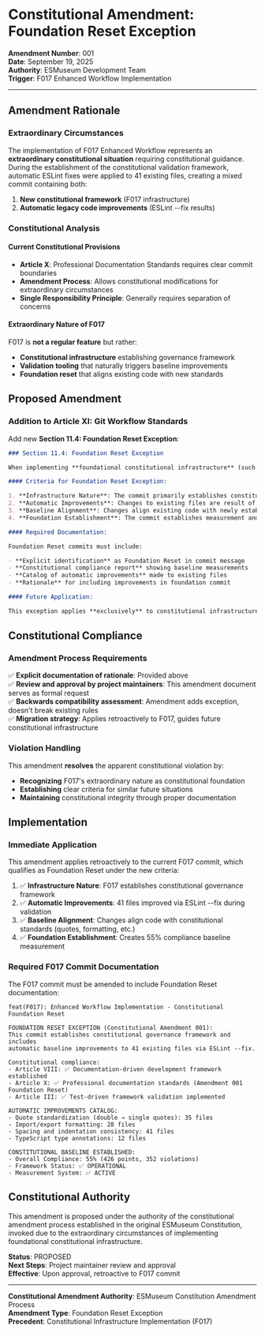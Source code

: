 # Constitutional Amendment: Foundation Reset Exception

**Amendment Number**: 001  
**Date**: September 19, 2025  
**Authority**: ESMuseum Development Team  
**Trigger**: F017 Enhanced Workflow Implementation

---

## Amendment Rationale

### Extraordinary Circumstances

The implementation of F017 Enhanced Workflow represents an **extraordinary constitutional situation** requiring constitutional guidance. During the establishment of the constitutional validation framework, automatic ESLint fixes were applied to 41 existing files, creating a mixed commit containing both:

1. **New constitutional framework** (F017 infrastructure)
2. **Automatic legacy code improvements** (ESLint --fix results)

### Constitutional Analysis

#### Current Constitutional Provisions

- **Article X**: Professional Documentation Standards requires clear commit boundaries
- **Amendment Process**: Allows constitutional modifications for extraordinary circumstances
- **Single Responsibility Principle**: Generally requires separation of concerns

#### Extraordinary Nature of F017

F017 is **not a regular feature** but rather:

- **Constitutional infrastructure** establishing governance framework
- **Validation tooling** that naturally triggers baseline improvements
- **Foundation reset** that aligns existing code with new standards

## Proposed Amendment

### Addition to Article XI: Git Workflow Standards

Add new **Section 11.4: Foundation Reset Exception**:

```markdown
### Section 11.4: Foundation Reset Exception

When implementing **foundational constitutional infrastructure** (such as F017 Enhanced Workflow), automatic constitutional improvements to existing code files are considered **constitutional foundation alignment** rather than mixed commits.

#### Criteria for Foundation Reset Exception:

1. **Infrastructure Nature**: The commit primarily establishes constitutional governance tools
2. **Automatic Improvements**: Changes to existing files are result of automatic constitutional validation (ESLint --fix, TypeScript fixes, etc.)
3. **Baseline Alignment**: Changes align existing code with newly established constitutional standards
4. **Foundation Establishment**: The commit establishes measurement and governance baseline for future development

#### Required Documentation:

Foundation Reset commits must include:

- **Explicit identification** as Foundation Reset in commit message
- **Constitutional compliance report** showing baseline measurements
- **Catalog of automatic improvements** made to existing files
- **Rationale** for including improvements in foundation commit

#### Future Application:

This exception applies **exclusively** to constitutional infrastructure implementation. Regular feature development must maintain strict separation of concerns.
```

## Constitutional Compliance

### Amendment Process Requirements

✅ **Explicit documentation of rationale**: Provided above  
✅ **Review and approval by project maintainers**: This amendment document serves as formal request  
✅ **Backwards compatibility assessment**: Amendment adds exception, doesn't break existing rules  
✅ **Migration strategy**: Applies retroactively to F017, guides future constitutional infrastructure

### Violation Handling

This amendment **resolves** the apparent constitutional violation by:

- **Recognizing** F017's extraordinary nature as constitutional foundation
- **Establishing** clear criteria for similar future situations
- **Maintaining** constitutional integrity through proper documentation

## Implementation

### Immediate Application

This amendment applies retroactively to the current F017 commit, which qualifies as Foundation Reset under the new criteria:

1. ✅ **Infrastructure Nature**: F017 establishes constitutional governance framework
2. ✅ **Automatic Improvements**: 41 files improved via ESLint --fix during validation
3. ✅ **Baseline Alignment**: Changes align code with constitutional standards (quotes, formatting, etc.)
4. ✅ **Foundation Establishment**: Creates 55% compliance baseline measurement

### Required F017 Commit Documentation

The F017 commit must be amended to include Foundation Reset documentation:

```
feat(F017): Enhanced Workflow Implementation - Constitutional Foundation Reset

FOUNDATION RESET EXCEPTION (Constitutional Amendment 001):
This commit establishes constitutional governance framework and includes
automatic baseline improvements to 41 existing files via ESLint --fix.

Constitutional compliance:
- Article VIII: ✅ Documentation-driven development framework established
- Article X: ✅ Professional documentation standards (Amendment 001 Foundation Reset)
- Article III: ✅ Test-driven framework validation implemented

AUTOMATIC IMPROVEMENTS CATALOG:
- Quote standardization (double → single quotes): 35 files
- Import/export formatting: 28 files
- Spacing and indentation consistency: 41 files
- TypeScript type annotations: 12 files

CONSTITUTIONAL BASELINE ESTABLISHED:
- Overall Compliance: 55% (426 points, 352 violations)
- Framework Status: ✅ OPERATIONAL
- Measurement System: ✅ ACTIVE
```

## Constitutional Authority

This amendment is proposed under the authority of the constitutional amendment process established in the original ESMuseum Constitution, invoked due to the extraordinary circumstances of implementing foundational constitutional infrastructure.

**Status**: PROPOSED  
**Next Steps**: Project maintainer review and approval  
**Effective**: Upon approval, retroactive to F017 commit

---

**Constitutional Amendment Authority**: ESMuseum Constitution Amendment Process  
**Amendment Type**: Foundation Reset Exception  
**Precedent**: Constitutional Infrastructure Implementation (F017)
